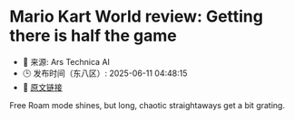 # Mario Kart World review: Getting there is half the game
- 📅 来源: Ars Technica AI
- 🕒 发布时间（东八区）: 2025-06-11 04:48:15
- 🔗 [原文链接](https://arstechnica.com/gaming/2025/06/mario-kart-world-review-getting-there-is-half-the-game/)

Free Roam mode shines, but long, chaotic straightaways get a bit grating.